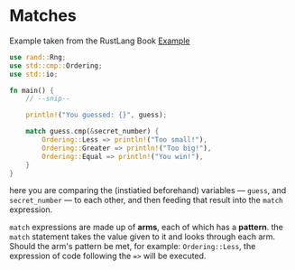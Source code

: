 # Matches

Example taken from the RustLang Book [Example](https://doc.rust-lang.org/book/ch02-00-guessing-game-tutorial.html)

```rust
use rand::Rng;
use std::cmp::Ordering;
use std::io;

fn main() {
    // --snip--

    println!("You guessed: {}", guess);

    match guess.cmp(&secret_number) {
        Ordering::Less => println!("Too small!"),
        Ordering::Greater => println!("Too big!"),
        Ordering::Equal => println!("You win!"),
    }
}
```

here you are comparing the (instiatied beforehand) variables — `guess`, and `secret_number` — to each other, and then feeding that result into the `match` expression.

`match` expressions are made up of **arms**, each of which has a **pattern**. the `match` statement takes the value given to it and looks through each arm. Should the arm's pattern be met, for example: `Ordering::Less`, the expression of code following the `=>` will be executed.
